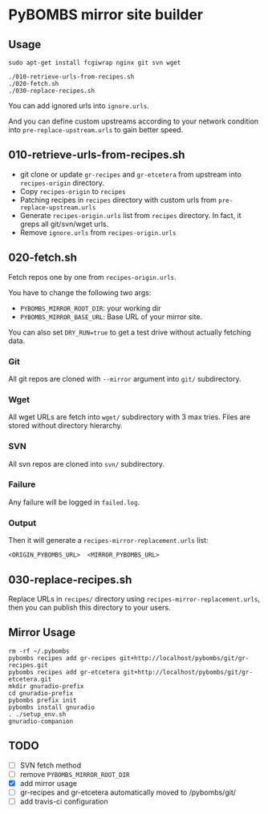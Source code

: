 # PyBOMBS mirror site builder

## Usage

    sudo apt-get install fcgiwrap nginx git svn wget

```
./010-retrieve-urls-from-recipes.sh
./020-fetch.sh
./030-replace-recipes.sh
```

You can add ignored urls into `ignore.urls`.

And you can define custom upstreams according to your network condition into `pre-replace-upstream.urls` to gain better speed.


## 010-retrieve-urls-from-recipes.sh

 - git clone or update `gr-recipes` and `gr-etcetera` from upstream into `recipes-origin` directory.
 - Copy `recipes-origin` to `recipes`
 - Patching recipes in `recipes` directory with custom urls from `pre-replace-upstream.urls`
 - Generate `recipes-origin.urls` list from `recipes` directory. In fact, it greps all git/svn/wget urls.
 - Remove `ignore.urls` from `recipes-origin.urls`

## 020-fetch.sh

 Fetch repos one by one from `recipes-origin.urls`.

 You have to change the following two args:

 - `PYBOMBS_MIRROR_ROOT_DIR`: your working dir
 - `PYBOMBS_MIRROR_BASE_URL`: Base URL of your mirror site.

 You can also set `DRY_RUN=true` to get a test drive without actually fetching data.

### Git

 All git repos are cloned with `--mirror` argument into `git/` subdirectory.

### Wget

 All wget URLs are fetch into `wget/` subdirectory with 3 max tries. Files are stored without directory hierarchy.

### SVN

 All svn repos are cloned into `svn/` subdirectory.

### Failure

 Any failure will be logged in `failed.log`.

### Output

 Then it will generate a `recipes-mirror-replacement.urls` list:

    <ORIGIN_PYBOMBS_URL>  <MIRROR_PYBOMBS_URL>

## 030-replace-recipes.sh

 Replace URLs in `recipes/` directory using `recipes-mirror-replacement.urls`, then you can publish this directory to your users.


## Mirror Usage

    rm -rf ~/.pybombs
    pybombs recipes add gr-recipes git+http://localhost/pybombs/git/gr-recipes.git 
    pybombs recipes add gr-etcetera git+http://localhost/pybombs/git/gr-etcetera.git 
    mkdir gnuradio-prefix
    cd gnuradio-prefix
    pybombs prefix init
    pybombs install gnuradio
    . ./setup_env.sh
    gnuradio-companion

## TODO

 - [ ] SVN fetch method
 - [ ] remove `PYBOMBS_MIRROR_ROOT_DIR`
 - [X] add mirror usage
 - [ ] gr-recipes and gr-etcetera automatically moved to /pybombs/git/
 - [ ] add travis-ci configuration

